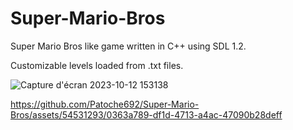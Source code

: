 # Super-Mario-Bros
Super Mario Bros like game written in C++ using SDL 1.2.

Customizable levels loaded from .txt files.

![Capture d'écran 2023-10-12 153138](https://github.com/Patoche692/Super-Mario-Bros/assets/54531293/21e5ef4c-3325-4a54-b333-866bcc87fb9e)

https://github.com/Patoche692/Super-Mario-Bros/assets/54531293/0363a789-df1d-4713-a4ac-47090b28deff
